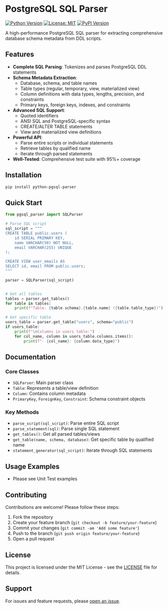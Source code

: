 # PostgreSQL SQL Parser

[![Python Version](https://img.shields.io/badge/python-3.7%2B-blue.svg)](https://www.python.org/downloads/)
[![License: MIT](https://img.shields.io/badge/License-MIT-yellow.svg)](https://opensource.org/licenses/MIT)
[![PyPI Version](https://img.shields.io/pypi/v/python-pgsql-parser.svg)](https://pypi.org/project/python-pgsql-parser/)

A high-performance PostgreSQL SQL parser for extracting comprehensive database schema metadata from DDL scripts.

## Features

- **Complete SQL Parsing**: Tokenizes and parses PostgreSQL DDL statements
- **Schema Metadata Extraction**:
  - Database, schema, and table names
  - Table types (regular, temporary, view, materialized view)
  - Column definitions with data types, lengths, precision, and constraints
  - Primary keys, foreign keys, indexes, and constraints
- **Advanced SQL Support**:
  - Quoted identifiers
  - ANSI SQL and PostgreSQL-specific syntax
  - CREATE/ALTER TABLE statements
  - View and materialized view definitions
- **Powerful API**:
  - Parse entire scripts or individual statements
  - Retrieve tables by qualified name
  - Iterate through parsed statements
- **Well-Tested**: Comprehensive test suite with 95%+ coverage

## Installation

```bash
pip install python-pgsql-parser
```

## Quick Start

```python
from pgsql_parser import SQLParser

# Parse SQL script
sql_script = """
CREATE TABLE public.users (
    id SERIAL PRIMARY KEY,
    name VARCHAR(50) NOT NULL,
    email VARCHAR(255) UNIQUE
);

CREATE VIEW user_emails AS
SELECT id, email FROM public.users;
"""

parser = SQLParser(sql_script)


# Get all tables
tables = parser.get_tables()
for table in tables:
    print(f"Table: {table.schema}.{table.name} ({table.table_type})")

# Get specific table
users_table = parser.get_table("users", schema="public")
if users_table:
    print(f"\nColumns in users table:")
    for col_name, column in users_table.columns.items():
        print(f"- {col_name}: {column.data_type}")
```

## Documentation

### Core Classes

- `SQLParser`: Main parser class
- `Table`: Represents a table/view definition
- `Column`: Contains column metadata
- `PrimaryKey`, `ForeignKey`, `Constraint`: Schema constraint objects

### Key Methods

- `parse_script(sql_script)`: Parse entire SQL script
- `parse_statement(sql)`: Parse single SQL statement
- `get_tables()`: Get all parsed tables/views
- `get_table(name, schema, database)`: Get specific table by qualified name
- `statement_generator(sql_script)`: Iterate through SQL statements

## Usage Examples
 - Please see Unit Test examples

## Contributing

Contributions are welcome! Please follow these steps:

1. Fork the repository
2. Create your feature branch (`git checkout -b feature/your-feature`)
3. Commit your changes (`git commit -am 'Add some feature'`)
4. Push to the branch (`git push origin feature/your-feature`)
5. Open a pull request

## License

This project is licensed under the MIT License - see the [LICENSE](LICENSE) file for details.

## Support

For issues and feature requests, please [open an issue](https://github.com/yourusername/python-pgsql-parser/issues).